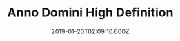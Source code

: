 ---
title: Anno Domini High Definition
artist: Riverside
date: 2019-01-20T02:09:10.600Z
cover: /upload/71veci6ghzl._sl1500.jpg
styles:
  - Progressive Rock
links:
  spotify: https://play.spotify.com/album/2BJkbdmzqURLLnS6xQBmlA
  youtube: https://music.youtube.com/playlist?list=OLAK5uy_mxdqvMWnLthi5www5X1Gs1jGmmxhHgYQI
  applemusic: https://music.apple.com/us/album/anno-domini-high-definition-ep/1045704264?uo=4
  soundcloud: ""
  bandcamp: ""
  deezer: https://www.deezer.com/album/11324382
---